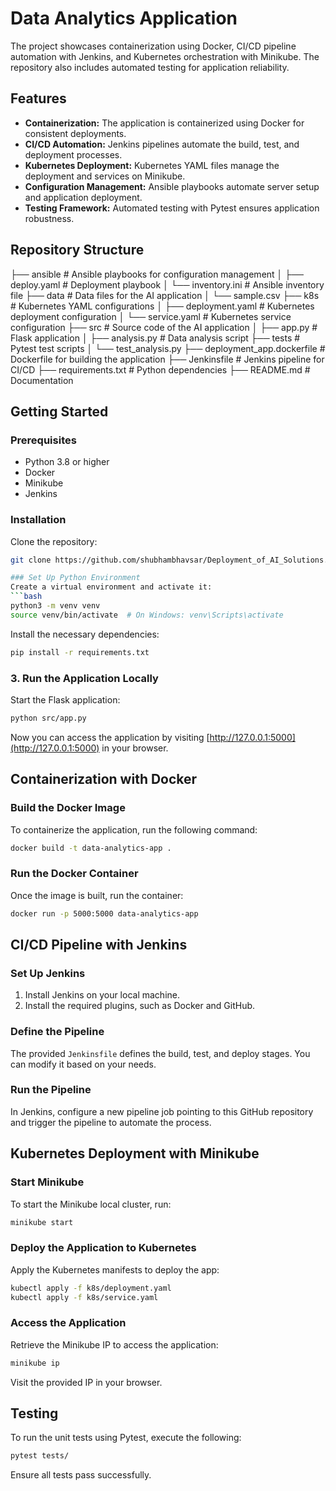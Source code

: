 # Data Analytics Application

The project showcases containerization using Docker, CI/CD pipeline automation with Jenkins, and Kubernetes orchestration with Minikube. The repository also includes automated testing for application reliability.

## Features
- **Containerization:** The application is containerized using Docker for consistent deployments.
- **CI/CD Automation:** Jenkins pipelines automate the build, test, and deployment processes.
- **Kubernetes Deployment:** Kubernetes YAML files manage the deployment and services on Minikube.
- **Configuration Management:** Ansible playbooks automate server setup and application deployment.
- **Testing Framework:** Automated testing with Pytest ensures application robustness.

## Repository Structure
├── ansible # Ansible playbooks for configuration management │ ├── deploy.yaml # Deployment playbook │ └── inventory.ini # Ansible inventory file ├── data # Data files for the AI application │ └── sample.csv ├── k8s # Kubernetes YAML configurations │ ├── deployment.yaml # Kubernetes deployment configuration │ └── service.yaml # Kubernetes service configuration ├── src # Source code of the AI application │ ├── app.py # Flask application │ ├── analysis.py # Data analysis script ├── tests # Pytest test scripts │ └── test_analysis.py ├── deployment_app.dockerfile # Dockerfile for building the application ├── Jenkinsfile # Jenkins pipeline for CI/CD ├── requirements.txt # Python dependencies ├── README.md # Documentation

## Getting Started

### Prerequisites
- Python 3.8 or higher
- Docker
- Minikube
- Jenkins

### Installation
Clone the repository:
   ```bash
   git clone https://github.com/shubhambhavsar/Deployment_of_AI_Solutions.git

### Set Up Python Environment
Create a virtual environment and activate it:
```bash
python3 -m venv venv
source venv/bin/activate  # On Windows: venv\Scripts\activate
```

Install the necessary dependencies:
```bash
pip install -r requirements.txt
```

### 3. Run the Application Locally
Start the Flask application:
```bash
python src/app.py
```

Now you can access the application by visiting [http://127.0.0.1:5000](http://127.0.0.1:5000) in your browser.

## Containerization with Docker

### Build the Docker Image
To containerize the application, run the following command:
```bash
docker build -t data-analytics-app .
```

### Run the Docker Container
Once the image is built, run the container:
```bash
docker run -p 5000:5000 data-analytics-app
```

## CI/CD Pipeline with Jenkins

### Set Up Jenkins
1. Install Jenkins on your local machine.
2. Install the required plugins, such as Docker and GitHub.

### Define the Pipeline
The provided `Jenkinsfile` defines the build, test, and deploy stages. You can modify it based on your needs.

### Run the Pipeline
In Jenkins, configure a new pipeline job pointing to this GitHub repository and trigger the pipeline to automate the process.

## Kubernetes Deployment with Minikube

### Start Minikube
To start the Minikube local cluster, run:
```bash
minikube start
```

### Deploy the Application to Kubernetes
Apply the Kubernetes manifests to deploy the app:
```bash
kubectl apply -f k8s/deployment.yaml
kubectl apply -f k8s/service.yaml
```

### Access the Application
Retrieve the Minikube IP to access the application:
```bash
minikube ip
```
Visit the provided IP in your browser.

## Testing

To run the unit tests using Pytest, execute the following:
```bash
pytest tests/
```

Ensure all tests pass successfully.